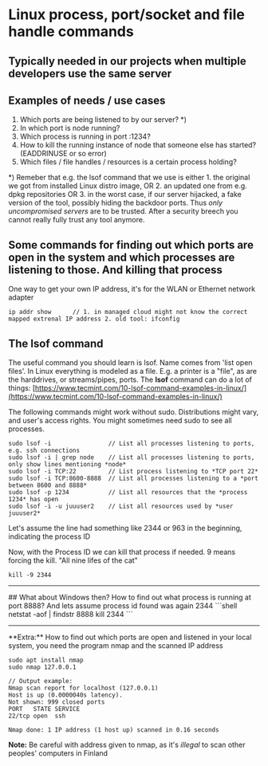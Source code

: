 # Linux process, port/socket and file handle commands
## Typically needed in our projects when multiple developers use the same server

## Examples of needs / use cases
1. Which ports are being listened to by our server?  *)
2. In which port is node running?
3. Which process is running in port :1234?
4. How to kill the running instance of node that someone else has started? (EADDRINUSE or so error)
5. Which files / file handles / resources is a certain process holding?

*) Remeber that e.g. the lsof command that we use is either 1. the original we got from installed Linux distro image, OR 2. an updated one from e.g. dpkg repositories OR 3. in the worst case, if our server hijacked, a fake version of the tool, possibly hiding the backdoor ports. Thus *only uncompromised servers* are to be trusted. After a security breech you cannot really fully trust any tool anymore.


## Some commands for finding out which ports are open in the system and which processes are listening to those. And killing that process

One way to get your own IP address, it's for the WLAN or Ethernet network adapter
```shell
ip addr show      // 1. in managed cloud might not know the correct mapped extrenal IP address 2. old tool: ifconfig
```

## The lsof command
The useful command you should learn is lsof. Name comes from 'list open files'. In Linux everything is modeled as a file. E.g. a printer is a "file", as are the harddrives, or streams/pipes, ports.
The **lsof** command can do a lot of things: [https://www.tecmint.com/10-lsof-command-examples-in-linux/](https://www.tecmint.com/10-lsof-command-examples-in-linux/) 

The following commands might work without sudo. Distributions might vary, and user's access rights. You might sometimes need sudo to see all processes.
```shell
sudo lsof -i                // List all processes listening to ports, e.g. ssh connections 
sudo lsof -i | grep node    // List all processes listening to ports, only show lines mentioning *node*
sudo lsof -i TCP:22         // List process listening to *TCP port 22*
sudo lsof -i TCP:8600-8888  // List all processes listening to a *port between 8600 and 8888*      
sudo lsof -p 1234           // List all resources that the *process 1234* has open
sudo lsof -i -u juuuser2    // List all resources used by *user juuuser2*

```
Let's assume the line had something like 2344 or 963 in the beginning, indicating the process ID

Now, with the Process ID we can kill that process if needed. 9 means forcing the kill. "All nine lifes of the cat"
```shell
kill -9 2344
```

<hr />
## What about Windows then? How to find out what process is running at port 8888? And lets assume process id found was again 2344
```shell
netstat -aof | findstr 8888
kill 2344
```

<hr />
**Extra:** How to find out which ports are open and listened in your local system, you need the program nmap and the scanned IP address

```shell
sudo apt install nmap
sudo nmap 127.0.0.1         
```

```
// Output example:
Nmap scan report for localhost (127.0.0.1)
Host is up (0.0000040s latency).
Not shown: 999 closed ports
PORT   STATE SERVICE
22/tcp open  ssh

Nmap done: 1 IP address (1 host up) scanned in 0.16 seconds
```

**Note:** Be careful with address given to nmap, 
as it's *illegal* to scan other peoples' computers in Finland
